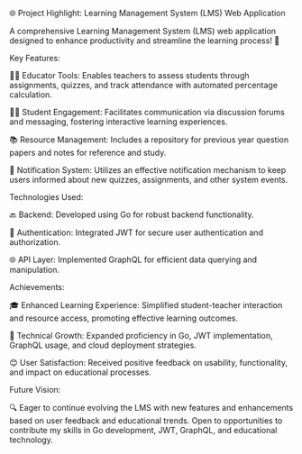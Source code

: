 🌐 Project Highlight: Learning Management System (LMS) Web Application

A comprehensive Learning Management System (LMS) web application designed to enhance productivity and streamline the learning process! 🚀


Key Features:

👩‍🏫 Educator Tools: Enables teachers to assess students through assignments, quizzes, and track attendance with automated percentage calculation.

👨‍🎓 Student Engagement: Facilitates communication via discussion forums and messaging, fostering interactive learning experiences.

📚 Resource Management: Includes a repository for previous year question papers and notes for reference and study.

🔔 Notification System: Utilizes an effective notification mechanism to keep users informed about new quizzes, assignments, and other system events.


Technologies Used:

🔙 Backend: Developed using Go for robust backend functionality.

🔐 Authentication: Integrated JWT for secure user authentication and authorization.

🌐 API Layer: Implemented GraphQL for efficient data querying and manipulation.


Achievements:

🎓 Enhanced Learning Experience: Simplified student-teacher interaction and resource access, promoting effective learning outcomes.

🚀 Technical Growth: Expanded proficiency in Go, JWT implementation, GraphQL usage, and cloud deployment strategies.

😊 User Satisfaction: Received positive feedback on usability, functionality, and impact on educational processes.


Future Vision:

🔍 Eager to continue evolving the LMS with new features and enhancements based on user feedback and educational trends. Open to opportunities to contribute my skills in Go development, JWT, GraphQL, and educational technology.
